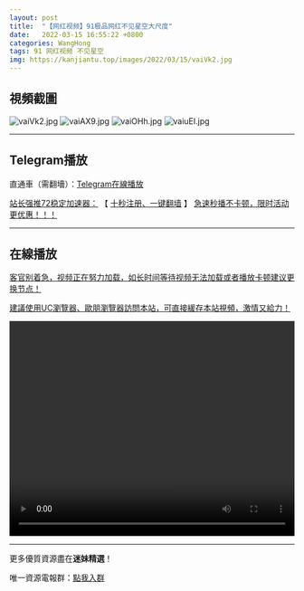 ```yaml
---
layout: post
title:  "【网红视频】91极品网红不见星空大尺度"
date:   2022-03-15 16:55:22 +0800
categories: WangHong
tags: 91 网红视频 不见星空
img: https://kanjiantu.top/images/2022/03/15/vaiVk2.jpg
---
```



## 視頻截圖

![vaiVk2.jpg](https://kanjiantu.top/images/2022/03/15/vaiVk2.jpg)
![vaiAX9.jpg](https://kanjiantu.top/images/2022/03/15/vaiAX9.jpg)
![vaiOHh.jpg](https://kanjiantu.top/images/2022/03/15/vaiOHh.jpg)
![vaiuEI.jpg](https://kanjiantu.top/images/2022/03/15/vaiuEI.jpg)

* * *
## Telegram播放

直通車（需翻墻）：[Telegram在線播放](https://t.me/mimeijingxuan/47)

<u>站长强推72稳定加速器：</u> 【 [十秒注册、一键翻墙](https://www.mimei.blog/skip/vpn.html) 】
<u>  急速秒播不卡顿，限时活动更优惠！！！</u>
* * *
## 在線播放
<u>客官别着急，视频正在努力加载，如长时间等待视频无法加载或者播放卡顿建议更换节点！</u>

<u>建議使用UC瀏覽器、歐朋瀏覽器訪問本站，可直接緩存本站視頻，激情又給力！</u>
<center><video src="https://cdn.publer.io/uploads/videos/62457fd7db2797794f147256/41eda3ee75bf79cbada1a9c3484931cb.mp4" width="100%" height="380px"  controls="controls"></video></center>

* * *
更多優質資源盡在**迷妹精選**！

唯一資源電報群：[點我入群](https://t.me/mimeijingxuan)



